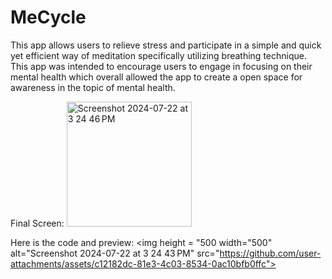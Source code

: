 # MeCycle
This app allows users to relieve stress and participate in a simple and quick yet efficient way of meditation specifically utilizing breathing technique. This app was intended to encourage users to engage in focusing on their mental health which overall allowed the app to create a open space for awareness in the topic of mental health. 




Final Screen:
<img width="200" alt="Screenshot 2024-07-22 at 3 24 46 PM" src="https://github.com/user-attachments/assets/d5ba82cc-a4c9-4e66-b37a-a3e63f2fd848">




Here is the code and preview:
<img height = "500 width="500" alt="Screenshot 2024-07-22 at 3 24 43 PM" src="https://github.com/user-attachments/assets/c12182dc-81e3-4c03-8534-0ac10bfb0ffc">
